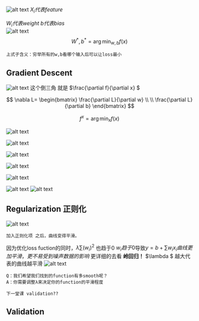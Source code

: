 ##
![alt text](image.png)
$X_i代表 feature$ 
 
$W_i代表 weight$    $b代表bias$  
![alt text](image-1.png)
$$
W^*,b^*=\arg \min_{w,b} f(x)
$$
```
上式子含义：穷举所有的w,b看哪个输入后可以让loss最小
```

## Gradient Descent
![alt text](image-2.png)
这个倒三角 就是
$\frac{\partial f}{\partial x}
$   

$$
\nabla L=
\begin{bmatrix}
\frac{\partial L}{\partial w}  \\ \\
\frac{\partial L}{\partial b} 
\end{bmatrix}
$$

$$
f^x=\arg\min_{x}f(x)
$$

![alt text](image-3.png)

![alt text](image-4.png)

![alt text](image-5.png)

![alt text](image-6.png)

![alt text](image-8.png)

![alt text](image-7.png)
![alt text](image-9.png)
## Regularization 正则化
![alt text](image-10.png)
```
加入正则化项 之后，曲线变得平滑。
```

因为优化loss fuction的同时，$\lambda \sum (w_i)^2$ 也趋于0
$w_i趋于0$导致$y=b+ \sum w_i x_i 曲线更加平滑，更不易受到噪声数据的影响$
更详细的去看 **岭回归！**
$\lambda $ 越大代表的曲线越平滑
![alt text](image-11.png)
```
Q：我们希望我们找到的function有多smooth呢？
A：你需要调整λ来决定你的function的平滑程度
```
```
下一堂课 validation??
```
## Validation
